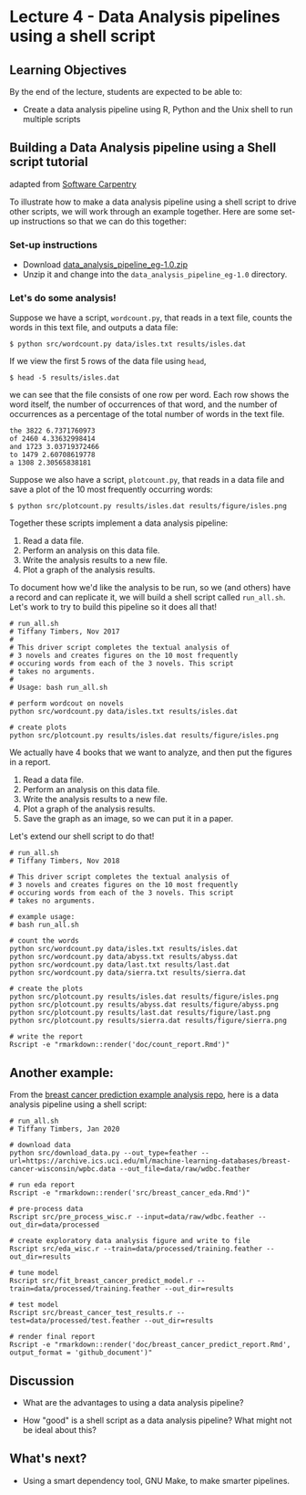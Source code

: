 # Lecture 4 - Data Analysis pipelines using a shell script

## Learning Objectives

By the end of the lecture, students are expected to be able to:
- Create a data analysis pipeline using R, Python and the Unix shell to run multiple scripts

## Building a Data Analysis pipeline using a Shell script tutorial
adapted from [Software Carpentry](http://software-carpentry.org/)

To illustrate how to make a data analysis pipeline using a shell script to drive other scripts, we will work through an example together. Here are some set-up instructions so that we can do this together:


### Set-up instructions

- Download [data_analysis_pipeline_eg-1.0.zip](https://github.com/ttimbers/data_analysis_pipeline_eg/archive/v1.0.zip)
- Unzip it and change into the `data_analysis_pipeline_eg-1.0` directory.

### Let's do some analysis!

Suppose we have a script, `wordcount.py`, that reads in a text file,
counts the words in this text file, and outputs a data file:

~~~
$ python src/wordcount.py data/isles.txt results/isles.dat
~~~

If we view the first 5 rows of the data file using `head`,

~~~
$ head -5 results/isles.dat
~~~

we can see that the file consists of one row per word. Each row shows the word itself,
the number of occurrences of that word, and the number of occurrences as a percentage of
the total number of words in the text file.

~~~
the 3822 6.7371760973
of 2460 4.33632998414
and 1723 3.03719372466
to 1479 2.60708619778
a 1308 2.30565838181
~~~


Suppose we also have a script, `plotcount.py`, that reads in a data
file and save a plot of the 10 most frequently occurring words:

~~~
$ python src/plotcount.py results/isles.dat results/figure/isles.png
~~~


Together these scripts implement a data analysis pipeline:

1. Read a data file.
2. Perform an analysis on this data file.
3. Write the analysis results to a new file.
4. Plot a graph of the analysis results.

To document how we'd like the analysis to be run, so we (and others) have a record and
can replicate it, we will build a shell script called `run_all.sh`. Let's work to try
to build this pipeline so it does all that!

```
# run_all.sh
# Tiffany Timbers, Nov 2017
#
# This driver script completes the textual analysis of
# 3 novels and creates figures on the 10 most frequently
# occuring words from each of the 3 novels. This script
# takes no arguments.
#
# Usage: bash run_all.sh

# perform wordcout on novels
python src/wordcount.py data/isles.txt results/isles.dat

# create plots
python src/plotcount.py results/isles.dat results/figure/isles.png
```


We actually have 4 books that we want to analyze, and then put the figures in a report. 

1. Read a data file.
2. Perform an analysis on this data file.
3. Write the analysis results to a new file.
4. Plot a graph of the analysis results.
5. Save the graph as an image, so we can put it in a paper.

Let's extend our shell script to do that!


```
# run_all.sh
# Tiffany Timbers, Nov 2018

# This driver script completes the textual analysis of
# 3 novels and creates figures on the 10 most frequently
# occuring words from each of the 3 novels. This script
# takes no arguments.

# example usage:
# bash run_all.sh

# count the words
python src/wordcount.py data/isles.txt results/isles.dat
python src/wordcount.py data/abyss.txt results/abyss.dat
python src/wordcount.py data/last.txt results/last.dat
python src/wordcount.py data/sierra.txt results/sierra.dat

# create the plots
python src/plotcount.py results/isles.dat results/figure/isles.png
python src/plotcount.py results/abyss.dat results/figure/abyss.png
python src/plotcount.py results/last.dat results/figure/last.png
python src/plotcount.py results/sierra.dat results/figure/sierra.png

# write the report
Rscript -e "rmarkdown::render('doc/count_report.Rmd')"
```


## Another example:

From the [breast cancer prediction example analysis repo](https://github.com/ttimbers/breast_cancer_predictor), here is a data analysis pipeline using a shell script:


```
# run_all.sh
# Tiffany Timbers, Jan 2020

# download data
python src/download_data.py --out_type=feather --url=https://archive.ics.uci.edu/ml/machine-learning-databases/breast-cancer-wisconsin/wpbc.data --out_file=data/raw/wdbc.feather

# run eda report
Rscript -e "rmarkdown::render('src/breast_cancer_eda.Rmd')"

# pre-process data 
Rscript src/pre_process_wisc.r --input=data/raw/wdbc.feather --out_dir=data/processed 

# create exploratory data analysis figure and write to file 
Rscript src/eda_wisc.r --train=data/processed/training.feather --out_dir=results

# tune model
Rscript src/fit_breast_cancer_predict_model.r --train=data/processed/training.feather --out_dir=results

# test model
Rscript src/breast_cancer_test_results.r --test=data/processed/test.feather --out_dir=results

# render final report
Rscript -e "rmarkdown::render('doc/breast_cancer_predict_report.Rmd', output_format = 'github_document')"
```


## Discussion

- What are the advantages to using a data analysis pipeline?

- How "good" is a shell script as a data analysis pipeline? What might not be ideal about this?


## What's next?

- Using a smart dependency tool, GNU Make, to make smarter pipelines.
